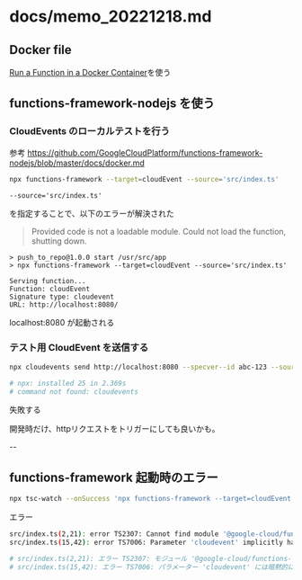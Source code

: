 # docs/memo_20221218.md


## Docker file

[Run a Function in a Docker Container](https://github.com/GoogleCloudPlatform/functions-framework-nodejs/blob/master/docs/docker.md)を使う


## functions-framework-nodejs を使う

### CloudEvents のローカルテストを行う

参考
https://github.com/GoogleCloudPlatform/functions-framework-nodejs/blob/master/docs/docker.md

```sh
npx functions-framework --target=cloudEvent --source='src/index.ts'
```

`--source='src/index.ts'`

を指定することで、以下のエラーが解決された

> Provided code is not a loadable module.
Could not load the function, shutting down.

```log
> push_to_repo@1.0.0 start /usr/src/app
> npx functions-framework --target=cloudEvent --source='src/index.ts'

Serving function...
Function: cloudEvent
Signature type: cloudevent
URL: http://localhost:8080/
```

localhost:8080 が起動される

### テスト用 CloudEvent を送信する

```sh
npx cloudevents send http://localhost:8080 --specver--id abc-123 --source cloudevents.conformance.tool --type foo.bar

# npx: installed 25 in 2.369s
# command not found: cloudevents
```

失敗する

開発時だけ、httpリクエストをトリガーにしても良いかも。

--

## functions-framework 起動時のエラー

```sh
npx tsc-watch --onSuccess 'npx functions-framework --target=cloudEvent --source=src/index.ts'
```

エラー

```sh
src/index.ts(2,21): error TS2307: Cannot find module '@google-cloud/functions-framework' or its corresponding type declarations.
src/index.ts(15,42): error TS7006: Parameter 'cloudevent' implicitly has an 'any' type.

# src/index.ts(2,21): エラー TS2307: モジュール '@google-cloud/functions-framework' またはそれに対応する型宣言が見つかりません。
# src/index.ts(15,42): エラー TS7006: パラメーター 'cloudevent' には暗黙的に 'any' 型があります
```